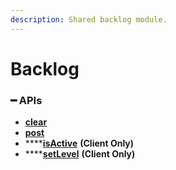 ```yaml
---
description: Shared backlog module.
---
```


# Backlog

### ━ APIs

* [**clear**](clear.md)
* [**post**](post.md)
* ****[**isActive**](isActive.md) **(Client Only)**
* ****[**setLevel**](setLevel.md) **(Client Only)**

